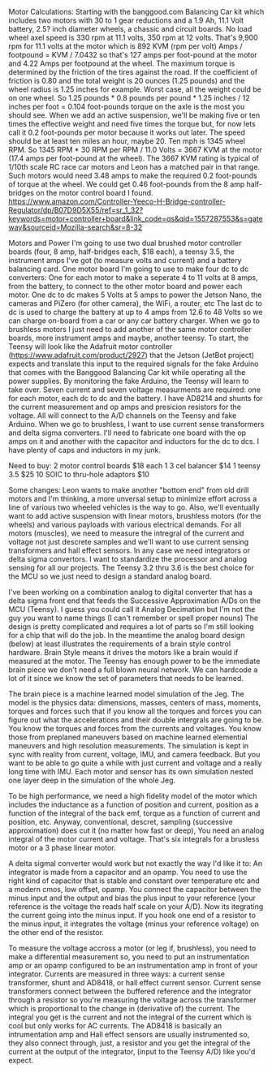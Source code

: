 Motor Calculations:
Starting with the banggood.com Balancing Car kit which includes two motors with 30 to 1 gear reductions and a 1.9 Ah, 11.1 Volt battery,  2.5? inch diameter wheels, a chassic and circuit boards.
No load wheel axel speed is 330 rpm at 11.1 volts, 350 rpm at 12 volts.
That's 9,900 rpm for 11.1 volts at the motor which is 892 KVM (rpm per volt)
Amps / footpound = KVM / 7.0432 so that's 127 amps per foot-pound at the motor and 4.22 Amps per footpound at the wheel.
The maximum torque is determined by the friction of the tires against the road. If the coefficient of friction is 0.80 and the total weight is 20 ounces (1.25 pounds) and the wheel radius is 1.25 inches for example. Worst case, all the weight could be on one wheel. So 1.25 pounds * 0.8 pounds per pound * 1.25 inches / 12 inches per foot = 0.104 foot-pounds torque on the axle is the most you should see.
When we add an active suspension, we'll be making five or ten times the effective weight and need five times the torque but, for now lets call it 0.2 foot-pounds per motor because it works out later.
The speed should be at least ten miles an hour, maybe 20. Ten mph is 1345 wheel RPM.
So 1345 RPM * 30 RPM per RPM / 11.0 Volts = 3667 KVM at the motor (17.4 amps per foot-pound at the wheel).
The 3667 KVM rating is typical of 1/10th scale RC race car motors and Leon has a matched pair in that range.
Such motors would need 3.48 amps to make the required 0.2 foot-pounds of torque at the wheel.
We could get 0.46 foot-pounds from the 8 amp half-bridges on the motor control board I found.
 https://www.amazon.com/Controller-Yeeco-H-Bridge-controller-Regulator/dp/B07D9D5X55/ref=sr_1_32?keywords=motor+controller+board&link_code=qs&qid=1557287553&s=gateway&sourceid=Mozilla-search&sr=8-32 

Motors and Power
I'm going to use two dual brushed motor controller boards (four, 8 amp, half-bridges each, $18 each), a teensy 3.5, the instrument amps I've got (to measure volts and current) and a battery balancing card.
One motor board I'm going to use to make four dc to dc converters: One for each motor to make a seperate 4 to 11 volts at 8 amps, from the battery, to connect to the other motor board and power each motor. 
One dc to dc makes 5 Volts at 5 amps to power the Jetson Nano, the cameras and PiZero (for other camera), the WiFi, a router, etc
The last dc to dc is used to charge the battery at up to 4 amps from 12.6 to 48 Volts so we can charge on-board from a car or any car battery charger.
When we go to brushless motors I just need to add another of the same motor controller boards, more instrument amps and maybe, another teensy.
To start, the Teensy will look like the Adafruit motor controller (https://www.adafruit.com/product/2927) that the Jetson (JetBot project) expects and translate this input to the required signals for the fake Arduino that comes with the Banggood Balancing Car kit while operating all the power supplies.
By monitoring the fake Arduino, the Teensy will learn to take over.
Seven current and seven voltage measurments are required: one for each motor, each dc to dc and the battery. I have AD8214 and shunts for the current measurement and op amps and presicion resistors for the voltage. All will connect to the A/D channels on the Teensy and fake Arduino. When we go to brushless, I want to use current sense transformers and delta sigma converters.
I'll need to fabricate one board with the op amps on it and another with the capacitor and inductors for the dc to dcs. I have plenty of caps and inductors in my junk.

Need to buy:
2 motor control boards $18 each
1 3 cel balancer $14
1 teensy 3.5 $25
10 SOIC to thru-hole adaptors $10

Some changes:
Leon wants to make another "bottom end" from old drill motors and I'm thinking, a more unversal setup to minimize effort across a line of various two wheeled vehicles is the way to go. Also, we'll eventually want to add active suspension with linear motors, brushless motors (for the wheels) and various payloads with various electrical demands. For all motors (muscles), we need to measure the intregral of the current and voltage not just descrete samples and we'll want to use current sensing transformers and hall effect sensors. In any case we need integrators or delta sigma convertors. I want to standardize the processor and analog sensing for all our projects. The Teensy 3.2 thru 3.6 is the best choice for the MCU so we just need to design a standard analog board.

I've been working on a combination analog to digital converter that has a delta sigma front end that feeds the Successive Approximation A/Ds on the MCU (Teensy). I guess you could call it Analog Decimation but I'm not the guy you want to name things (I can't remember or spell proper nouns) The design is pretty complicated and requires a lot of parts so I'm still looking for a chip that will do the job. In the meantime the analog board design (below) at least illustrates the requirements of a brain style control hardware. Brain Style means it drives the motors like a brain would if measured at the motor. The Teensy has enough power to be the immediate brain piece we don't need a full blown neural network. We can hardcode a lot of it since we know the set of parameters that needs to be learned. 

The brain piece is a machine learned model simulation of the Jeg. The model is the physics data: dimensions, masses, centers of mass, moments, torques and forces such that if you know all the torques and forces you can figure out what the accelerations and their double intergrals are going to be. You know the torques and forces from the currents and voltages. You know those from preplaned maneuvers based on machine learned elemential maneuvers and high resolution measurements. The simulation is kept in sync with reality from current, voltage, IMU, and camera feedback. But you want to be able to go quite a while with just current and voltage and a really long time with IMU. Each motor and sensor has its own simulation nested one layer deep in the simulation of the whole Jeg.

To be high performance, we need a high fidelity model of the motor which includes the inductance as a function of position and current, position as a function of the integral of the back emf, torque as a function of current and position, etc. Anyway, conventional, descret, sampling (successive approximation) does cut it (no matter how fast or deep), You need an analog integral of the motor current and voltage. That's six integrals for a brusless motor or a 3 phase linear motor.

A delta sigmal converter would work but not exactly the way I'd like it to:
An integrator is made from a capacitor and an opamp. You need to use the right kind of capacitor that is stable and constant over temperature etc and a modern cmos, low offset, opamp. You connect the capacitor between the minus input and the output and bias the plus input to your reference (your reference is the voltage the reads half scale on your A/D). Now its itegrating the current going into the minus input. If you hook one end of a resistor to the minus input, it integrates the voltage (minus your reference voltage) on the other end of the resistor. 

To measure the voltage accross a motor (or leg if, brushless), you need to make a differential measurement so, you need to put an instrumentation amp or an opamp configured to be an instrumentation amp in front of your integrator. Currents are measured in three ways: a current sense transformer, shunt and AD8418, or hall effect current sensor. Current sense transformers connect between the buffered reference and the integrator through a resistor so you're measuring the voltage across the transformer which is proportional to the change in (derivative of) the current. The integral you get is the current and not the integral of the current which is cool but only works for AC currents. The AD8418 is basically an intrumentation amp and Hall effect sensors are usually instrumented so, they also connect through, just, a resistor and you get the integral of the current  at the output of the integrator, (input to the Teensy A/D) like you'd expect.






